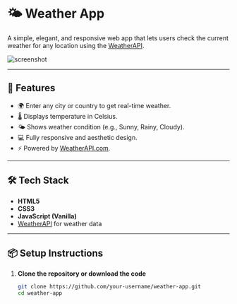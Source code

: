 # 🌤️ Weather App

A simple, elegant, and responsive web app that lets users check the current weather for any location using the [WeatherAPI](https://www.weatherapi.com/).

![screenshot](https://user-images.githubusercontent.com/your-screenshot.png) <!-- Replace with actual screenshot if available -->

---

## 🚀 Features

- 🌍 Enter any city or country to get real-time weather.
- 🌡️ Displays temperature in Celsius.
- 🌤️ Shows weather condition (e.g., Sunny, Rainy, Cloudy).
- 💻 Fully responsive and aesthetic design.
- ⚡ Powered by [WeatherAPI.com](https://www.weatherapi.com/).

---

## 🛠️ Tech Stack

- **HTML5**
- **CSS3**
- **JavaScript (Vanilla)**
- [WeatherAPI](https://www.weatherapi.com/) for weather data

---

## 📦 Setup Instructions

1. **Clone the repository or download the code**
   ```bash
   git clone https://github.com/your-username/weather-app.git
   cd weather-app

